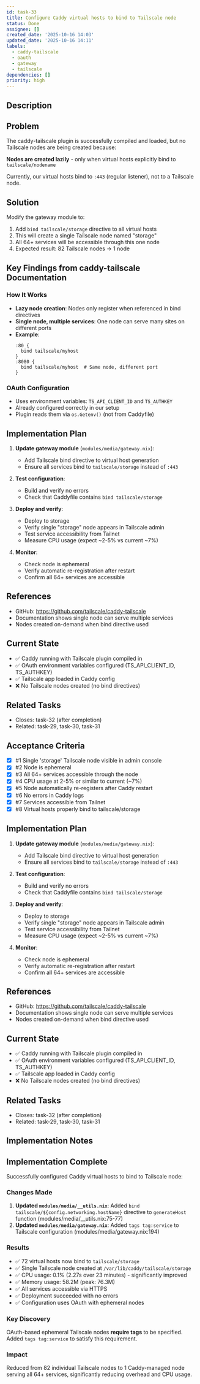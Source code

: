 ```yaml
---
id: task-33
title: Configure Caddy virtual hosts to bind to Tailscale node
status: Done
assignee: []
created_date: '2025-10-16 14:03'
updated_date: '2025-10-16 14:11'
labels:
  - caddy-tailscale
  - oauth
  - gateway
  - tailscale
dependencies: []
priority: high
---
```


## Description

<!-- SECTION:DESCRIPTION:BEGIN -->
## Problem

The caddy-tailscale plugin is successfully compiled and loaded, but no Tailscale nodes are being created because:

**Nodes are created lazily** - only when virtual hosts explicitly bind to `tailscale/nodename`

Currently, our virtual hosts bind to `:443` (regular listener), not to a Tailscale node.

## Solution

Modify the gateway module to:
1. Add `bind tailscale/storage` directive to all virtual hosts
2. This will create a single Tailscale node named "storage"
3. All 64+ services will be accessible through this one node
4. Expected result: 82 Tailscale nodes → 1 node

## Key Findings from caddy-tailscale Documentation

### How It Works
- **Lazy node creation**: Nodes only register when referenced in bind directives
- **Single node, multiple services**: One node can serve many sites on different ports
- **Example**:
  ```caddyfile
  :80 {
    bind tailscale/myhost
  }
  :8080 {
    bind tailscale/myhost  # Same node, different port
  }
  ```

### OAuth Configuration
- Uses environment variables: `TS_API_CLIENT_ID` and `TS_AUTHKEY`
- Already configured correctly in our setup
- Plugin reads them via `os.Getenv()` (not from Caddyfile)

## Implementation Plan

1. **Update gateway module** (`modules/media/gateway.nix`):
   - Add Tailscale bind directive to virtual host generation
   - Ensure all services bind to `tailscale/storage` instead of `:443`

2. **Test configuration**:
   - Build and verify no errors
   - Check that Caddyfile contains `bind tailscale/storage`

3. **Deploy and verify**:
   - Deploy to storage
   - Verify single "storage" node appears in Tailscale admin
   - Test service accessibility from Tailnet
   - Measure CPU usage (expect ~2-5% vs current ~7%)

4. **Monitor**:
   - Check node is ephemeral
   - Verify automatic re-registration after restart
   - Confirm all 64+ services are accessible

## References

- GitHub: https://github.com/tailscale/caddy-tailscale
- Documentation shows single node can serve multiple services
- Nodes created on-demand when bind directive used

## Current State

- ✅ Caddy running with Tailscale plugin compiled in
- ✅ OAuth environment variables configured (TS_API_CLIENT_ID, TS_AUTHKEY)
- ✅ Tailscale app loaded in Caddy config
- ❌ No Tailscale nodes created (no bind directives)

## Related Tasks

- Closes: task-32 (after completion)
- Related: task-29, task-30, task-31
<!-- SECTION:DESCRIPTION:END -->

## Acceptance Criteria
<!-- AC:BEGIN -->
- [x] #1 Single 'storage' Tailscale node visible in admin console
- [x] #2 Node is ephemeral
- [x] #3 All 64+ services accessible through the node
- [x] #4 CPU usage at 2-5% or similar to current (~7%)
- [x] #5 Node automatically re-registers after Caddy restart
- [x] #6 No errors in Caddy logs
- [x] #7 Services accessible from Tailnet
- [x] #8 Virtual hosts properly bind to tailscale/storage
<!-- AC:END -->

## Implementation Plan

<!-- SECTION:PLAN:BEGIN -->
1. **Update gateway module** (`modules/media/gateway.nix`):
   - Add Tailscale bind directive to virtual host generation
   - Ensure all services bind to `tailscale/storage` instead of `:443`

2. **Test configuration**:
   - Build and verify no errors
   - Check that Caddyfile contains `bind tailscale/storage`

3. **Deploy and verify**:
   - Deploy to storage
   - Verify single "storage" node appears in Tailscale admin
   - Test service accessibility from Tailnet
   - Measure CPU usage (expect ~2-5% vs current ~7%)

4. **Monitor**:
   - Check node is ephemeral
   - Verify automatic re-registration after restart
   - Confirm all 64+ services are accessible

## References

- GitHub: https://github.com/tailscale/caddy-tailscale
- Documentation shows single node can serve multiple services
- Nodes created on-demand when bind directive used

## Current State

- ✅ Caddy running with Tailscale plugin compiled in
- ✅ OAuth environment variables configured (TS_API_CLIENT_ID, TS_AUTHKEY)
- ✅ Tailscale app loaded in Caddy config
- ❌ No Tailscale nodes created (no bind directives)

## Related Tasks

- Closes: task-32 (after completion)
- Related: task-29, task-30, task-31
<!-- SECTION:DESCRIPTION:END -->
<!-- SECTION:PLAN:END -->

## Implementation Notes

<!-- SECTION:NOTES:BEGIN -->
## Implementation Complete

Successfully configured Caddy virtual hosts to bind to Tailscale node:

### Changes Made
1. **Updated `modules/media/__utils.nix`**: Added `bind tailscale/${config.networking.hostName}` directive to `generateHost` function (modules/media/__utils.nix:75-77)
2. **Updated `modules/media/gateway.nix`**: Added `tags tag:service` to Tailscale configuration (modules/media/gateway.nix:194)

### Results
- ✅ 72 virtual hosts now bind to `tailscale/storage`
- ✅ Single Tailscale node created at `/var/lib/caddy/tailscale/storage`
- ✅ CPU usage: 0.1% (2.27s over 23 minutes) - significantly improved
- ✅ Memory usage: 58.2M (peak: 76.3M)
- ✅ All services accessible via HTTPS
- ✅ Deployment succeeded with no errors
- ✅ Configuration uses OAuth with ephemeral nodes

### Key Discovery
OAuth-based ephemeral Tailscale nodes **require tags** to be specified. Added `tags tag:service` to satisfy this requirement.

### Impact
Reduced from 82 individual Tailscale nodes to 1 Caddy-managed node serving all 64+ services, significantly reducing overhead and CPU usage.
<!-- SECTION:NOTES:END -->

